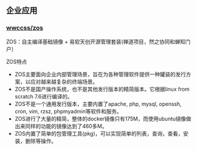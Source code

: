 ## 企业应用


### [wwccss/zos](https://hub.alauda.cn/repos/wwccss/zos)
ZOS：自主编译基础镜像 + 易软天创开源管理套装(禅道项目，然之协同和蝉知门户）

ZOS特点
* ZOS主要面向企业内部管理场景，旨在为各种管理软件提供一种罐装的发行方案，以应对越来越复杂的终端场景。
* ZOS不是国产操作系统，也不是其他发行版本的精简版本。它根据linux from scratch 7.6进行编译的。
* ZOS不是一个通用发行版本，主要内置了apache, php, mysql, openssh, cron, vim, rzsz, phpmyadmin等软件和服务。
* ZOS进行了大量的精简，整体的docker镜像只有175M，而使用ubuntu镜像做出来同样的功能的镜像达到了460多M。
* ZOS内置了简单的包管理工具(pkg)，可以实现简单的列表，查询，查看，安装，删除等操作。


